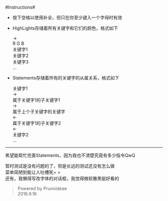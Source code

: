 #Instructions#
* 按下空格以使用补全，但只在你至少键入一个字母时有效

* HighLights存储着所有关键字和它们的颜色，格式如下<br>
  
   ->  
   R G B  
   关键字1  
   关键字2  
   关键字3  
   ...  

* Statements存储着所有的关键字的从属关系，格式如下<br>

    关键字1  
    ->  
    属于关键字1的子关键字1  
    ->  
    属于上个子关键字的关键字  
    <-  
    属于关键字1的子关键字2  
    <-  
    关键字2  
    ...  
---
希望能帮忙完善Statements，因为我也不清楚究竟有多少指令QwQ  

暂时测试是没有问题的了，但是长远的测试还没有怎么做  
菜单简陋到能让人吐槽死= =  
还有，我懒得写改字体的对话框，我觉得微软雅黑挺好看的  

>Powered by Prunoideae  
 2016.9.16
